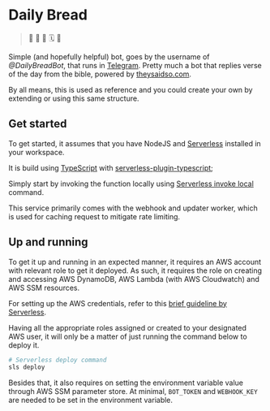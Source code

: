 # Daily Bread

> 🍞 🍷 📖 🗓 🤖

Simple (and hopefully helpful) bot, goes by the username of _@DailyBreadBot_, that runs in [Telegram](https://telegram.org). Pretty much a bot that replies verse of the day from the bible, powered by [theysaidso.com](https://theysaidso.com/api/bible).

By all means, this is used as reference and you could create your own by extending or using this same structure.

## Get started

To get started, it assumes that you have NodeJS and [Serverless](https://serverless.com) installed in your workspace.

It is build using [TypeScript](https://www.typescriptlang.org) with [serverless-plugin-typescript](https://github.com/prisma/serverless-plugin-typescript);

Simply start by invoking the function locally using [Serverless invoke local](https://serverless.com/framework/docs/providers/aws/cli-reference/invoke-local/) command.

This service primarily comes with the webhook and updater worker, which is used for caching request to mitigate rate limiting.

## Up and running

To get it up and running in an expected manner, it requires an AWS account with relevant role to get it deployed. As such, it requires the role on creating and accessing AWS DynamoDB, AWS Lambda (with AWS Cloudwatch) and AWS SSM resources.

For setting up the AWS credentials, refer to this [brief guideline by Serverless](https://serverless.com/framework/docs/providers/aws/guide/credentials/).

Having all the appropriate roles assigned or created to your designated AWS user, it will only be a matter of just running the command below to deploy it.

```sh
# Serverless deploy command
sls deploy
```

Besides that, it also requires on setting the environment variable value through AWS SSM parameter store.
At minimal, `BOT_TOKEN` and `WEBHOOK_KEY` are needed to be set in the environment variable.
